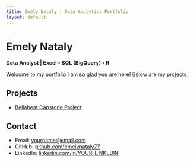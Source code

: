 ```yaml
---
title: Emely Nataly | Data Analytics Portfolio
layout: default
---
```


# Emely Nataly  
**Data Analyst | Excel • SQL (BigQuery) • R**

Welcome to my portfolio I am so glad you are here! Below are my projects. 

## Projects
- [Bellabeat Capstone Project](bellabeat.md)

## Contact
- Email: yourname@email.com
- GitHub: [github.com/emelynataly77](https://github.com/emelynataly77)
- LinkedIn: [linkedin.com/in/YOUR-LINKEDIN](https://linkedin.com/in/YOUR-LINKEDIN)
